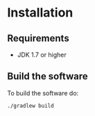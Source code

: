 # Installation
  
## Requirements

- JDK 1.7 or higher

## Build the software

To build the software do:

```shell
./gradlew build
```